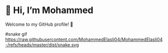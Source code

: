 # 👋 Hi, I’m Mohammed

Welcome to my GitHub profile! 🚀

#snake gif
https://raw.githubusercontent.com/MohammedElasli04/MohammedElasli04-/refs/heads/master/dist/snake.svg
